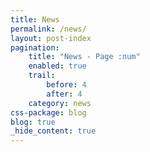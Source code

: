 ```yaml
---
title: News
permalink: /news/
layout: post-index
pagination:
    title: "News - Page :num"
    enabled: true
    trail:
        before: 4
        after: 4
    category: news
css-package: blog
blog: true
_hide_content: true
---
```

